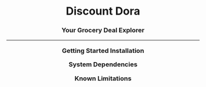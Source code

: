 <h1 dir="auto" align="center">Discount Dora</h1>
<h3 dir="auto" align="center">Your Grocery Deal Explorer</h>

***

**Getting Started**
Installation

**System Dependencies**

**Known Limitations**
